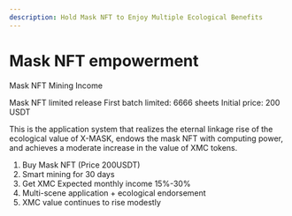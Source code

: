 ```yaml
---
description: Hold Mask NFT to Enjoy Multiple Ecological Benefits
---
```


# Mask NFT empowerment



Mask NFT Mining Income



Mask NFT limited release First batch limited: 6666 sheets Initial price: 200 USDT



This is the application system that realizes the eternal linkage rise of the ecological value of X-MASK, endows the mask NFT with computing power, and achieves a moderate increase in the value of XMC tokens.



1. Buy Mask NFT (Price 200USDT)
2. Smart mining for 30 days
3. Get XMC       Expected monthly income 15%-30%
4. Multi-scene application + ecological endorsement
5. XMC value continues to rise modestly







